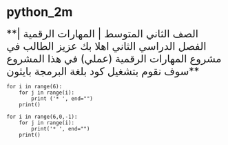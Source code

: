 # python_2m

<font size="5">  
**الصف الثاني المتوسط | المهارات الرقمية | الفصل الدراسي الثاني
اهلا بك عزيز الطالب في مشروع المهارات الرقمية (عملي)
في هذا المشروع سوف نقوم بتشغيل كود بلغة البرمجة بايثون**
</font>  

```
for i in range(6):
    for j in range(i):
        print ('* ', end="")
    print()

for i in range(6,0,-1):
    for j in range(i):
        print('* ', end="")
    print()
```
